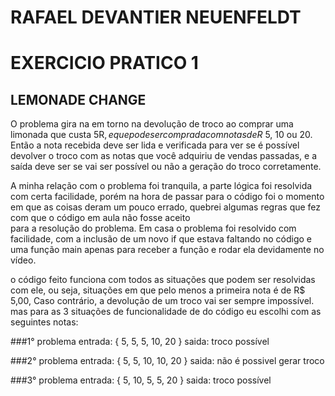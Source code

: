 
# RAFAEL DEVANTIER NEUENFELDT
# EXERCICIO PRATICO 1
## LEMONADE CHANGE

O problema gira na em torno na devolução de troco ao comprar uma limonada que custa 5R$, e que pode ser comprada com notas de R$ 5, 10 ou 20. 
Então a nota recebida deve ser lida e verificada para ver se é possível devolver o troco com as notas que você adquiriu de vendas passadas, e a saída deve ser se vai ser possível ou não a geração do troco corretamente. 

A minha relação com o problema foi tranquila, a parte lógica foi resolvida com certa facilidade, porém na hora de passar para o código foi o momento em que as coisas deram um pouco errado, quebrei algumas regras que fez com que o código em aula não fosse aceito   
para a resolução do problema. Em casa o problema foi resolvido com facilidade, com a inclusão de um novo if que estava faltando no código e uma função main apenas para receber a função e rodar ela devidamente no vídeo.

o código feito funciona com todos as situações que podem ser resolvidas com ele, ou seja, situações em que pelo menos a primeira nota é de R$ 5,00, Caso contrário, a devolução de um troco vai ser sempre impossível. 
mas para as 3 situações de funcionalidade de do código eu escolhi com as seguintes notas: 

###1° problema
entrada: { 5, 5, 5, 10, 20 }
saida: troco possível

###2° problema
entrada: { 5, 5, 10, 10, 20 }
saida: não é possivel gerar troco

###3° problema
entrada: { 5, 10, 5, 5, 20 }
saida: troco possível
